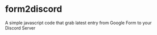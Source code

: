 # form2discord
A simple javascript code that grab latest entry from Google Form to your Discord Server
